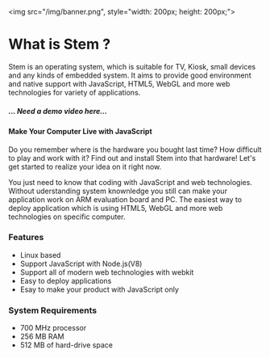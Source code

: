 
<img src="/img/banner.png", style="width: 200px; height: 200px;">

# What is Stem ?

Stem is an operating system, which is suitable for TV, Kiosk, small devices and any kinds of embedded system. It aims to provide good environment and native support with JavaScript, HTML5, WebGL and more web technologies for variety of applications.

##### ... Need a demo video here...


#### Make Your Computer Live with JavaScript 

Do you remember where is the hardware you bought last time? How difficult to play and work with it? Find out and install Stem into that hardware! Let's get started to realize your idea on it right now.

You just need to know that coding with JavaScript and web technologies. Without uderstanding system knownledge you still can make your application work on ARM evaluation board and PC. The easiest way to deploy application which is using HTML5, WebGL and more web technologies on specific computer.

### Features

* Linux based
* Support JavaScript with Node.js(V8)
* Support all of modern web technologies with webkit
* Easy to deploy applications
* Esay to make your product with JavaScript only

### System Requirements

* 700 MHz processor
* 256 MB RAM
* 512 MB of hard-drive space
